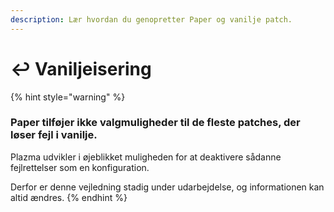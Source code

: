 ```yaml
---
description: Lær hvordan du genopretter Paper og vanilje patch.
---
```


# ↩️ Vaniljeisering

{% hint style="warning" %}

### Paper tilføjer ikke valgmuligheder til de fleste patches, der løser fejl i vanilje.

Plazma udvikler i øjeblikket muligheden for at deaktivere sådanne fejlrettelser som en konfiguration.

Derfor er denne vejledning stadig under udarbejdelse, og informationen kan altid ændres.
{% endhint %}
